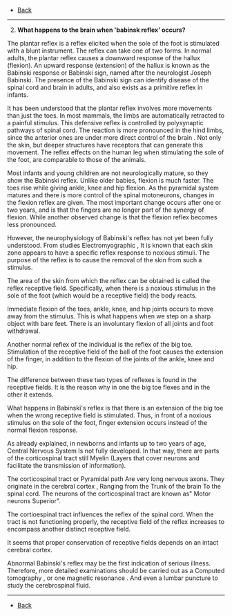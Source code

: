 * [Back](./key.md)

- - -

2. **What happens to the brain when 'babinsk reflex' occurs?**

The plantar reflex is a reflex elicited when the sole of the foot is stimulated with a blunt instrument. The reflex can take one of two forms. In normal adults, the plantar reflex causes a downward response of the hallux (flexion). An upward response (extension) of the hallux is known as the Babinski response or Babinski sign, named after the neurologist Joseph Babinski. The presence of the Babinski sign can identify disease of the spinal cord and brain in adults, and also exists as a primitive reflex in infants.

It has been understood that the plantar reflex involves more movements than just the toes. In most mammals, the limbs are automatically retracted to a painful stimulus. This defensive reflex is controlled by polysynaptic pathways of spinal cord. The reaction is more pronounced in the hind limbs, since the anterior ones are under more direct control of the brain . Not only the skin, but deeper structures have receptors that can generate this movement. The reflex effects on the human leg when stimulating the sole of the foot, are comparable to those of the animals.

Most infants and young children are not neurologically mature, so they show the Babinski reflex. Unlike older babies, flexion is much faster. The toes rise while giving ankle, knee and hip flexion. As the pyramidal system matures and there is more control of the spinal motoneurons, changes in the flexion reflex are given. The most important change occurs after one or two years, and is that the fingers are no longer part of the synergy of flexion. While another observed change is that the flexion reflex becomes less pronounced.

However, the neurophysiology of Babinski's reflex has not yet been fully understood. From studies Electromyographic , It is known that each skin zone appears to have a specific reflex response to noxious stimuli. The purpose of the reflex is to cause the removal of the skin from such a stimulus.

The area of ​​the skin from which the reflex can be obtained is called the reflex receptive field. Specifically, when there is a noxious stimulus in the sole of the foot (which would be a receptive field) the body reacts.

Immediate flexion of the toes, ankle, knee, and hip joints occurs to move away from the stimulus. This is what happens when we step on a sharp object with bare feet. There is an involuntary flexion of all joints and foot withdrawal.

Another normal reflex of the individual is the reflex of the big toe. Stimulation of the receptive field of the ball of the foot causes the extension of the finger, in addition to the flexion of the joints of the ankle, knee and hip.

The difference between these two types of reflexes is found in the receptive fields. It is the reason why in one the big toe flexes and in the other it extends.

What happens in Babinski's reflex is that there is an extension of the big toe when the wrong receptive field is stimulated. Thus, in front of a noxious stimulus on the sole of the foot, finger extension occurs instead of the normal flexion response.

As already explained, in newborns and infants up to two years of age, Central Nervous System Is not fully developed. In that way, there are parts of the corticospinal tract still Myelin (Layers that cover neurons and facilitate the transmission of information).

The corticospinal tract or Pyramidal path Are very long nervous axons. They originate in the cerebral cortex , Ranging from the Trunk of the brain To the spinal cord. The neurons of the corticospinal tract are known as" Motor neurons Superior".

The cortioespinal tract influences the reflex of the spinal cord. When the tract is not functioning properly, the receptive field of the reflex increases to encompass another distinct receptive field.

It seems that proper conservation of receptive fields depends on an intact cerebral cortex.

Abnormal Babinski's reflex may be the first indication of serious illness. Therefore, more detailed examinations should be carried out as a Computed tomography , or one magnetic resonance . And even a lumbar puncture to study the cerebrospinal fluid.

- - -

* [Back](./key.md)